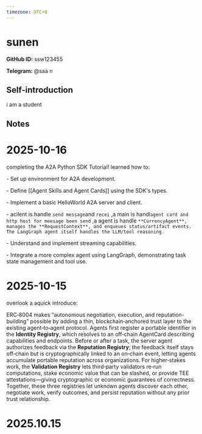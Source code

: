 ```yaml
---
timezone: UTC+8
---
```


# sunen

**GitHub ID:** ssw123455

**Telegram:** @saa n

## Self-introduction

i am a student

## Notes
<!-- Content_START -->
# 2025-10-16
<!-- DAILY_CHECKIN_2025-10-16_START -->
completing the A2A Python SDK Tutorial! learned how to:

\- Set up environment for A2A development.

\- Define \[\[Agent Skills and Agent Cards\]\] using the SDK's types.

\- Implement a basic HelloWorld A2A server and client.

\- acilent is handle `send message`and `recei` ,a main is handl`agent card and http host for meesage been send` ,a agent is handle `**CurrencyAgent**, manages the **RequestContext**, and enqueues status/artifact events. The LangGraph agent itself handles the LLM/tool reasoning.`

\- Understand and implement streaming capabilities.

\- Integrate a more complex agent using LangGraph, demonstrating task state management and tool use.
<!-- DAILY_CHECKIN_2025-10-16_END -->

# 2025-10-15
<!-- DAILY_CHECKIN_2025-10-15_START -->

overlook a aquick introduce:

ERC‑8004 makes “autonomous negotiation, execution, and reputation-building” possible by adding a thin, blockchain‑anchored trust layer to the existing agent‑to‑agent protocol. Agents first register a portable identifier in the **Identity Registry**, which resolves to an off‑chain AgentCard describing capabilities and endpoints. Before or after a task, the server agent authorizes feedback via the **Reputation Registry**; the feedback itself stays off‑chain but is cryptographically linked to an on‑chain event, letting agents accumulate portable reputation across organizations. For higher‑stakes work, the **Validation Registry** lets third‑party validators re‑run computations, stake economic value that can be slashed, or provide TEE attestations—giving cryptographic or economic guarantees of correctness. Together, these three registries let unknown agents discover each other, negotiate work, verify outcomes, and persist reputation without any prior trust relationship.
<!-- DAILY_CHECKIN_2025-10-15_END -->

# 2025.10.15
<!-- Content_END -->
